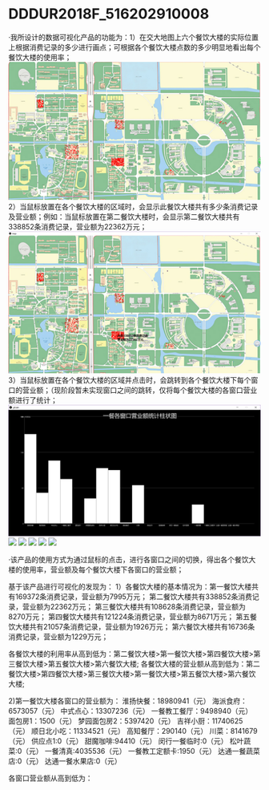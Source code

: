 # DDDUR2018F_516202910008
·我所设计的数据可视化产品的功能为：1）在交大地图上六个餐饮大楼的实际位置上根据消费记录的多少进行画点；可根据各个餐饮大楼点数的多少明显地看出每个餐饮大楼的使用率；
![](map/result_map.png)
2）当鼠标放置在各个餐饮大楼的区域时，会显示此餐饮大楼共有多少条消费记录及营业额；例如：当鼠标放置在第二餐饮大楼时，会显示第二餐饮大楼共有338852条消费记录，营业额为22362万元；
![](map/result_map2.png)
3）当鼠标放置在各个餐饮大楼的区域并点击时，会跳转到各个餐饮大楼下每个窗口的营业额；（现阶段暂未实现窗口之间的跳转，仅将每个餐饮大楼的各窗口营业额进行了统计；
![](yican/result_yican.png)
![](yican/result_ercan.png)
![](yican/result_sancan.png)
![](yican/result_sican.png)
![](yican/result_wucan.png)
![](yican/result_liucan.png)


·该产品的使用方式为通过鼠标的点击，进行各窗口之间的切换，得出各个餐饮大楼的使用率，营业额及每个餐饮大楼下各窗口的营业额；

基于该产品进行可视化的发现为：
1）各餐饮大楼的基本情况为：第一餐饮大楼共有169372条消费记录，营业额为7995万元；
                         第二餐饮大楼共有338852条消费记录，营业额为22362万元；
                         第三餐饮大楼共有108628条消费记录，营业额为8270万元；
                         第四餐饮大楼共有121224条消费记录，营业额为8671万元；
                         第五餐饮大楼共有21057条消费记录，营业额为1926万元；
                         第六餐饮大楼共有16736条消费记录，营业额为1229万元；
                         
各餐饮大楼的利用率从高到低为：第二餐饮大楼>第一餐饮大楼>第四餐饮大楼>第三餐饮大楼>第五餐饮大楼>第六餐饮大楼;
各餐饮大楼的营业额从高到低为：第二餐饮大楼>第四餐饮大楼>第三餐饮大楼>第一餐饮大楼>第五餐饮大楼>第六餐饮大楼;

2)第一餐饮大楼各窗口的营业额为：
淮扬快餐：18980941（元）
海派食府：6573057（元）
中式点心：13307236（元）
一餐教工餐厅：9498940（元）
面包房1：1500（元）
梦园面包房2：5397420（元）
吉祥小厨：11740625（元）
顺日北小吃：11334521（元）
高知餐厅：290140（元）
川菜：8141679（元）
供应点1:0（元）
甜魔咖啡:94410（元）
闵行一餐临时:0（元）
松叶蔬菜:0（元）
一餐清真:4035536（元）
一餐教工定额卡:1950（元）
达通一餐蔬菜店:0（元）
达通一餐水果店:0（元）

各窗口营业额从高到低为：
